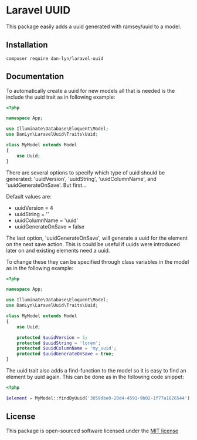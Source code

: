 # Laravel UUID
This package easily adds a uuid generated with ramsey/uuid to a model.

## Installation

```composer require dan-lyn/laravel-uuid```

## Documentation
To automatically create a uuid for new models all that is needed is the include the uuid trait as in following example:

```php
<?php

namespace App;

use Illuminate\Database\Eloquent\Model;
use DanLyn\LaravelUuid\Traits\Uuid;

class MyModel extends Model
{
    use Uuid;
}

```

There are several options to specify which type of uuid should be generated: 'uuidVersion', 'uuidString', 'uuidColumnName', and 'uuidGenerateOnSave'. But first...

Default values are:
- uuidVersion = 4
- uuidString = ''
- uuidColumnName = 'uuid'
- uuidGenerateOnSave = false

The last option, 'uuidGenerateOnSave', will generate a uuid for the element on the next save action. This is could be useful if uuids were introduced later on and existing elements need a uuid.

To change these they can be specified through class variables in the model as in the following example:
```php
<?php

namespace App;

use Illuminate\Database\Eloquent\Model;
use DanLyn\LaravelUuid\Traits\Uuid;

class MyModel extends Model
{
    use Uuid;

    protected $uuidVersion = 5;
    protected $uuidString = 'lorem';
    protected $uuidColumnName = 'my_uuid';
    protected $uuidGenerateOnSave = true;
}

```

The uuid trait also adds a find-function to the model so it is easy to find an element by uuid again. This can be done as in the following code snippet:
```php
<?php

$element = MyModel::findByUuid('3059dbe0-20d4-4591-9b02-1f77a1826544');

```

## License
This package is open-sourced software licensed under the [MIT license](http://opensource.org/licenses/MIT)